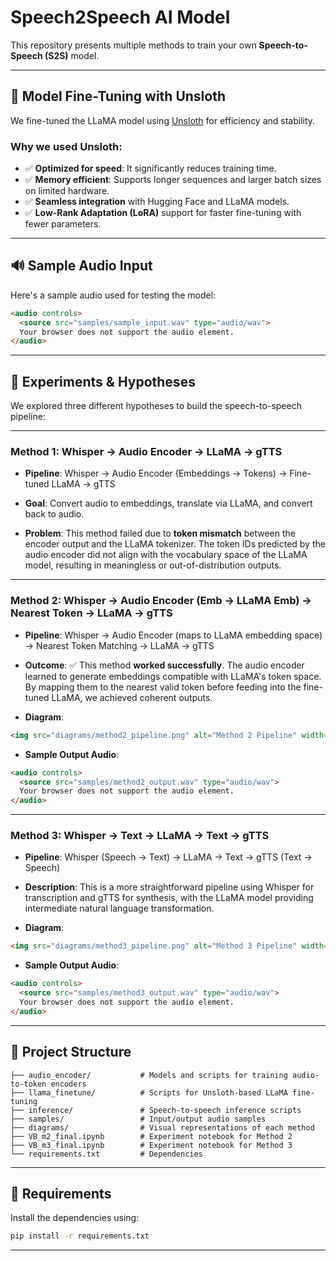 
# Speech2Speech AI Model

This repository presents multiple methods to train your own **Speech-to-Speech (S2S)** model. 

---

## 🔧 Model Fine-Tuning with Unsloth

We fine-tuned the LLaMA model using [Unsloth](https://github.com/unslothai/unsloth) for efficiency and stability.

### Why we used Unsloth:

* ✅ **Optimized for speed**: It significantly reduces training time.
* ✅ **Memory efficient**: Supports longer sequences and larger batch sizes on limited hardware.
* ✅ **Seamless integration** with Hugging Face and LLaMA models.
* ✅ **Low-Rank Adaptation (LoRA)** support for faster fine-tuning with fewer parameters.

---

## 🔊 Sample Audio Input

Here's a sample audio used for testing the model:

```html
<audio controls>
  <source src="samples/sample_input.wav" type="audio/wav">
  Your browser does not support the audio element.
</audio>
```

---

## 🧪 Experiments & Hypotheses

We explored three different hypotheses to build the speech-to-speech pipeline:

---

### **Method 1: Whisper → Audio Encoder → LLaMA → gTTS**

* **Pipeline**:
  Whisper → Audio Encoder (Embeddings → Tokens) → Fine-tuned LLaMA → gTTS

* **Goal**: Convert audio to embeddings, translate via LLaMA, and convert back to audio.

* **Problem**:
  This method failed due to **token mismatch** between the encoder output and the LLaMA tokenizer. The token IDs predicted by the audio encoder did not align with the vocabulary space of the LLaMA model, resulting in meaningless or out-of-distribution outputs.

---

### **Method 2: Whisper → Audio Encoder (Emb → LLaMA Emb) → Nearest Token → LLaMA → gTTS**

* **Pipeline**:
  Whisper → Audio Encoder (maps to LLaMA embedding space) → Nearest Token Matching → LLaMA → gTTS

* **Outcome**:
  ✅ This method **worked successfully**. The audio encoder learned to generate embeddings compatible with LLaMA's token space. By mapping them to the nearest valid token before feeding into the fine-tuned LLaMA, we achieved coherent outputs.

* **Diagram**:

```html
<img src="diagrams/method2_pipeline.png" alt="Method 2 Pipeline" width="600"/>
```

* **Sample Output Audio**:

```html
<audio controls>
  <source src="samples/method2_output.wav" type="audio/wav">
  Your browser does not support the audio element.
</audio>
```

---

### **Method 3: Whisper → Text → LLaMA → Text → gTTS**

* **Pipeline**:
  Whisper (Speech → Text) → LLaMA → Text → gTTS (Text → Speech)

* **Description**:
  This is a more straightforward pipeline using Whisper for transcription and gTTS for synthesis, with the LLaMA model providing intermediate natural language transformation.

* **Diagram**:

```html
<img src="diagrams/method3_pipeline.png" alt="Method 3 Pipeline" width="600"/>
```

* **Sample Output Audio**:

```html
<audio controls>
  <source src="samples/method3_output.wav" type="audio/wav">
  Your browser does not support the audio element.
</audio>
```

---

## 📂 Project Structure

```
├── audio_encoder/           # Models and scripts for training audio-to-token encoders
├── llama_finetune/          # Scripts for Unsloth-based LLaMA fine-tuning
├── inference/               # Speech-to-speech inference scripts
├── samples/                 # Input/output audio samples
├── diagrams/                # Visual representations of each method
├── VB_m2_final.ipynb        # Experiment notebook for Method 2
├── VB_m3_final.ipynb        # Experiment notebook for Method 3
└── requirements.txt         # Dependencies
```

---

## 📌 Requirements

Install the dependencies using:

```bash
pip install -r requirements.txt
```

---


